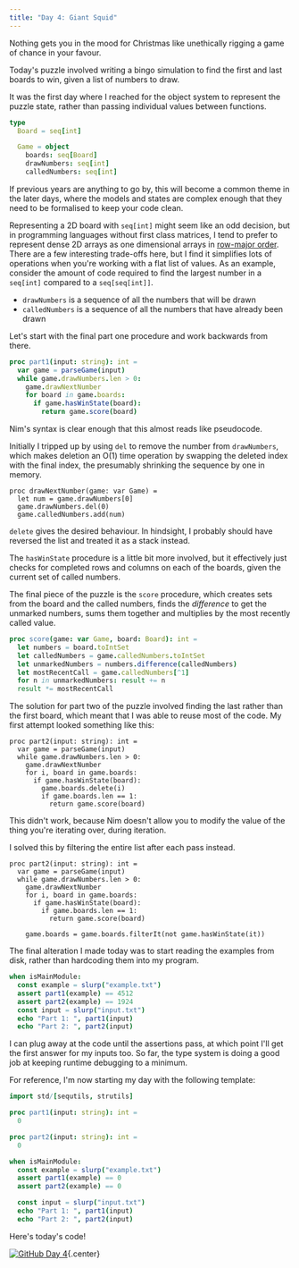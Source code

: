 ```yaml
---
title: "Day 4: Giant Squid"
---
```


Nothing gets you in the mood for Christmas like unethically rigging a game of chance in your favour.

Today's puzzle involved writing a bingo simulation to find the first and last boards to win, given a list of numbers to draw.

It was the first day where I reached for the object system to represent the puzzle state, rather than passing individual values between functions.

```nim
type
  Board = seq[int]

  Game = object
    boards: seq[Board]
    drawNumbers: seq[int]
    calledNumbers: seq[int]
```

If previous years are anything to go by, this will become a common theme in the later days, where the models and states are complex enough that they need to be formalised to keep your code clean.

Representing a 2D board with `seq[int]` might seem like an odd decision, but in programming languages without first class matrices, I tend to prefer to represent dense 2D arrays as one dimensional arrays in [row-major order](https://en.wikipedia.org/wiki/Row-_and_column-major_order). There are a few interesting trade-offs here, but I find it simplifies lots of operations when you're working with a flat list of values. As an example, consider the amount of code required to find the largest number in a `seq[int]` compared to a `seq[seq[int]]`.

- `drawNumbers` is a sequence of all the numbers that will be drawn
- `calledNumbers` is a sequence of all the numbers that have already been drawn

Let's start with the final part one procedure and work backwards from there.

```nim
proc part1(input: string): int =
  var game = parseGame(input)
  while game.drawNumbers.len > 0:
    game.drawNextNumber
    for board in game.boards:
      if game.hasWinState(board):
        return game.score(board)
```

Nim's syntax is clear enough that this almost reads like pseudocode.

Initially I tripped up by using `del` to remove the number from `drawNumbers`, which makes deletion an O(1) time operation by swapping the deleted index with the final index, the presumably shrinking the sequence by one in memory.

```nim/2
proc drawNextNumber(game: var Game) =
  let num = game.drawNumbers[0]
  game.drawNumbers.del(0)
  game.calledNumbers.add(num)
```

`delete` gives the desired behaviour. In hindsight, I probably should have reversed the list and treated it as a stack instead.

The `hasWinState` procedure is a little bit more involved, but it effectively just checks for completed rows and columns on each of the boards, given the current set of called numbers.

The final piece of the puzzle is the `score` procedure, which creates sets from the board and the called numbers, finds the _difference_ to get the unmarked numbers, sums them together and multiplies by the most recently called value.

```nim
proc score(game: var Game, board: Board): int =
  let numbers = board.toIntSet
  let calledNumbers = game.calledNumbers.toIntSet
  let unmarkedNumbers = numbers.difference(calledNumbers)
  let mostRecentCall = game.calledNumbers[^1]
  for n in unmarkedNumbers: result += n
  result *= mostRecentCall
```

The solution for part two of the puzzle involved finding the last rather than the first board, which meant that I was able to reuse most of the code. My first attempt looked something like this:

```nim/6
proc part2(input: string): int =
  var game = parseGame(input)
  while game.drawNumbers.len > 0:
    game.drawNextNumber
    for i, board in game.boards:
      if game.hasWinState(board):
        game.boards.delete(i)
        if game.boards.len == 1:
          return game.score(board)
```

This didn't work, because Nim doesn't allow you to modify the value of the thing you're iterating over, during iteration.

I solved this by filtering the entire list after each pass instead.

```nim/9
proc part2(input: string): int =
  var game = parseGame(input)
  while game.drawNumbers.len > 0:
    game.drawNextNumber
    for i, board in game.boards:
      if game.hasWinState(board):
        if game.boards.len == 1:
          return game.score(board)

    game.boards = game.boards.filterIt(not game.hasWinState(it))
```

The final alteration I made today was to start reading the examples from disk, rather than hardcoding them into my program.

```nim
when isMainModule:
  const example = slurp("example.txt")
  assert part1(example) == 4512
  assert part2(example) == 1924
  const input = slurp("input.txt")
  echo "Part 1: ", part1(input)
  echo "Part 2: ", part2(input)
```

I can plug away at the code until the assertions pass, at which point I'll get the first answer for my inputs too. So far, the type system is doing a good job at keeping runtime debugging to a minimum.

For reference, I'm now starting my day with the following template:

```nim
import std/[sequtils, strutils]

proc part1(input: string): int =
  0

proc part2(input: string): int =
  0

when isMainModule:
  const example = slurp("example.txt")
  assert part1(example) == 0
  assert part2(example) == 0

  const input = slurp("input.txt")
  echo "Part 1: ", part1(input)
  echo "Part 2: ", part2(input)
```

Here's today's code!

[![GitHub](/icons/github.svg) Day 4](https://github.com/danprince/advent-of-code/blob/master/2021/day-04/main.nim){.center}
